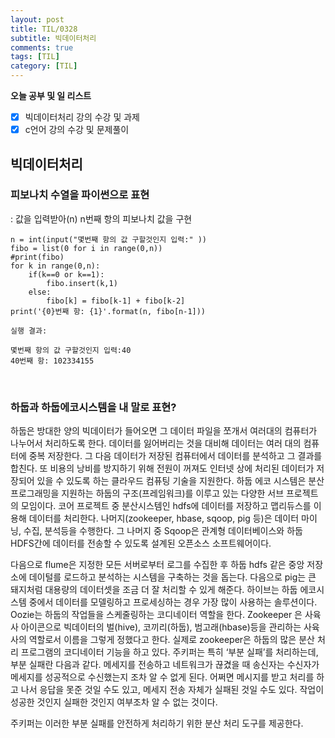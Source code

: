 ```yaml
---
layout: post
title: TIL/0328
subtitle: 빅데이터처리
comments: true
tags: [TIL]
category: [TIL]
---
```

**오늘 공부 및  일 리스트**

 - [x] 빅데이터처리 강의 수강 및 과제 
 - [x] c언어 강의 수강 및 문제풀이

## 빅데이터처리
### 피보나치 수열을 파이썬으로 표현
: 값을 입력받아(n) n번째 항의 피보나치 값을 구현

    n = int(input("몇번째 항의 값 구할것인지 입력:" ))
    fibo = list(0 for i in range(0,n))
    #print(fibo)
    for k in range(0,n):
        if(k==0 or k==1):
            fibo.insert(k,1)
        else:
            fibo[k] = fibo[k-1] + fibo[k-2]
    print('{0}번째 항: {1}'.format(n, fibo[n-1]))
    
<code>실행 결과:</code> 

    몇번째 항의 값 구할것인지 입력:40
    40번째 항: 102334155 
    
<br>


### 하둡과 하둡에코시스템을 내 말로 표현?
하둡은 방대한 양의 빅데이터가 들어오면 그 데이터 파일을 쪼개서 여러대의 컴퓨터가 나누어서 처리하도록 한다. 데이터를 잃어버리는 것을 대비해 데이터는 여러 대의 컴퓨터에 중복 저장한다. 그 다음 데이터가 저장된 컴퓨터에서 데이터를 분석하고 그 결과를 합친다. 또 비용의 낭비를 방지하기 위해 전원이 꺼져도 인터넷 상에 처리된 데이터가 저장되어 있을 수 있도록 하는 클라우드 컴퓨팅 기술을 지원한다. 하둡 에코 시스템은 분산 프로그래밍을 지원하는 하둡의 구조(프레임워크)를 이루고 있는 다양한 서브 프로젝트의 모임이다. 코어 프로젝트 중 분산시스템인 hdfs에 데이터를 저장하고 맵리듀스를 이용해 데이터를 처리한다. 나머지(zookeeper, hbase, sqoop, pig 등)은 데이터 마이닝, 수집, 분석등을 수행한다. 그 나머지 중 Sqoop은 관계형 데이터베이스와 하둡 HDFS간에 데이터를 전송할 수 있도록 설계된 오픈소스 소프트웨어이다.

다음으로 flume은 지정한 모든 서버로부터 로그를 수집한 후 하둡 hdfs 같은 중앙 저장소에 데이털를 로드하고 분석하는 시스템을 구축하는 것을 돕는다. 다음으로 pig는 큰 돼지처럼 대용량의 데이터셋을 조금 더 잘 처리할 수 있게 해준다. 하이브는 하둡 에코시스템 중에서 데이터를 모델링하고 프로세싱하는 경우 가장 많이 사용하는 솔루션이다. Oozie는 하둡의 작업들을 스케줄링하는 코디네이터 역할을 한다. Zookeeper 은 사육사 아이콘으로 빅데이터의 벌(hive), 코끼리(하둡), 범고래(hbase)등을 관리하는 사육사의 역할로서 이름을 그렇게 정했다고 한다. 실제로 zookeeper은 하둡의 많은 분산 처리 프로그램의 코디네이터 기능을 하고 있다. 주키퍼는 특히 ‘부분 실패’를 처리하는데, 부분 실패란 다음과 같다. 메세지를 전송하고 네트워크가 끊겼을 때 송신자는 수신자가 메세지를 성공적으로 수신했는지 조차 알 수 없게 된다. 어쩌면 메시지를 받고 처리를 하고 나서 응답을 못준 것일 수도 있고, 메세지 전송 자체가 실패된 것일 수도 있다. 작업이 성공한 것인지 실패한 것인지 여부조차 알 수 없는 것이다.

주키퍼는 이러한 부분 실패를 안전하게 처리하기 위한 분산 처리 도구를 제공한다.
